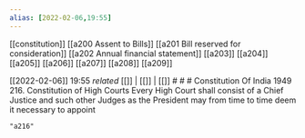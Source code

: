 ```yaml
---
alias: [2022-02-06,19:55]
---
```

[[constitution]] [[a200 Assent to Bills]] [[a201 Bill reserved for consideration]] [[a202 Annual financial statement]] [[a203]] [[a204]] [[a205]] [[a206]] [[a207]] [[a208]] [[a209]]

[[2022-02-06]] 19:55 _related_ [[]] | [[]] | [[]] # # #
Constitution Of India 1949
216. Constitution of High Courts Every High Court shall consist of a Chief Justice and such other Judges as the President may from time to time deem it necessary to appoint
```query
"a216"
```